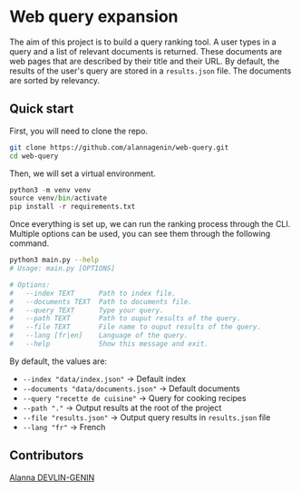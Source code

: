 # Web query expansion

The aim of this project is to build a query ranking tool. A user types in a query and a list of relevant documents is returned. These documents are web pages that are described by their title and their URL. By default, the results of the user's query are stored in a `results.json` file. The documents are sorted by relevancy.

## Quick start

First, you will need to clone the repo.
```bash
git clone https://github.com/alannagenin/web-query.git
cd web-query
```

Then, we will set a virtual environment.
```python
python3 -m venv venv
source venv/bin/activate
pip install -r requirements.txt
```
Once everything is set up, we can run the ranking process through the CLI. Multiple options can be used, you can see them through the following command.

```bash
python3 main.py --help
# Usage: main.py [OPTIONS]

# Options:
#   --index TEXT      Path to index file.
#   --documents TEXT  Path to documents file.
#   --query TEXT      Type your query.
#   --path TEXT       Path to ouput results of the query.
#   --file TEXT       File name to ouput results of the query.
#   --lang [fr|en]    Language of the query.
#   --help            Show this message and exit.
```

By default, the values are:
* `--index "data/index.json"` $\rightarrow$ Default index
* `--documents "data/documents.json"` $\rightarrow$ Default documents
* `--query "recette de cuisine"` $\rightarrow$ Query for cooking recipes
* `--path "."` $\rightarrow$ Output results at the root of the project
* `--file "results.json"` $\rightarrow$ Output query results in `results.json` file
* `--lang "fr"` $\rightarrow$ French

## Contributors

[Alanna DEVLIN-GENIN](https://github.com/alannagenin)